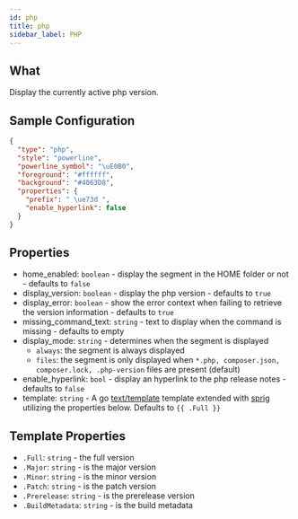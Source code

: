 ```yaml
---
id: php
title: php
sidebar_label: PHP
---
```


## What

Display the currently active php version.

## Sample Configuration

```json
{
  "type": "php",
  "style": "powerline",
  "powerline_symbol": "\uE0B0",
  "foreground": "#ffffff",
  "background": "#4063D8",
  "properties": {
    "prefix": " \ue73d ",
    "enable_hyperlink": false
  }
}
```

## Properties

- home_enabled: `boolean` - display the segment in the HOME folder or not - defaults to `false`
- display_version: `boolean` - display the php version - defaults to `true`
- display_error: `boolean` - show the error context when failing to retrieve the version information - defaults to `true`
- missing_command_text: `string` - text to display when the command is missing - defaults to empty
- display_mode: `string` - determines when the segment is displayed
  - `always`: the segment is always displayed
  - `files`: the segment is only displayed when `*.php, composer.json, composer.lock, .php-version` files are present (default)
- enable_hyperlink: `bool` - display an hyperlink to the php release notes - defaults to `false`
- template: `string` - A go [text/template][go-text-template] template extended with [sprig][sprig] utilizing the
properties below. Defaults to `{{ .Full }}`

## Template Properties

- `.Full`: `string` - the full version
- `.Major`: `string` - is the major version
- `.Minor`: `string` - is the minor version
- `.Patch`: `string` - is the patch version
- `.Prerelease`: `string` - is the prerelease version
- `.BuildMetadata`: `string` - is the build metadata

[go-text-template]: https://golang.org/pkg/text/template/
[sprig]: https://masterminds.github.io/sprig/
